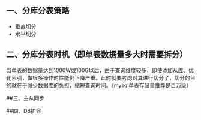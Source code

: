 ## 一、分库分表策略

- 垂直切分
- 水平切分

## 二、分库分表时机（即单表数据量多大时需要拆分）

​          当单表的数据量达到1000W或100G以后，由于查询维度较多，即使添加从库、优化索引，做很多操作时性能仍下降严重。此时就要考虑对其进行切分了，切分的目的就在于减少数据库的负担，缩短查询时间。（mysql单表存储量推荐是百万级）

##三、主从同步

##四、DB扩容


